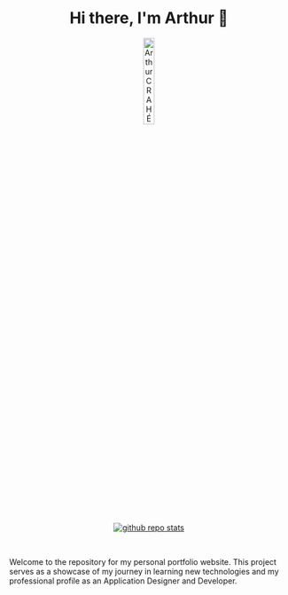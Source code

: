 <h1  align="center">Hi there, I'm Arthur 👋</h1>  
    
<div align="center">
  <a  href="https://crahe-arthur.com/">
      <img width="20%" style="margin-bottom:50;" src="https://crahe-arthur.com/public_img/for_github/logo.png" alt="Arthur CRAHÉ logo" />
  </a>
</div>

<p>&nbsp;</p>

<p align="center">
  <picture>
  <a href="https://github.com/khylpe/arthur-crahe">
    <img 
      alt="github repo stats"
      src="https://github-readme-stats.vercel.app/api/pin/?username=khylpe&repo=arthur-crahe&theme=github_dark_dimmed" 
    />
    </a>
  </picture> 
</p>

<p>&nbsp;</p>

Welcome to the repository for my personal portfolio website. This project serves as a showcase of my journey in learning new technologies and my professional profile as an Application Designer and Developer.